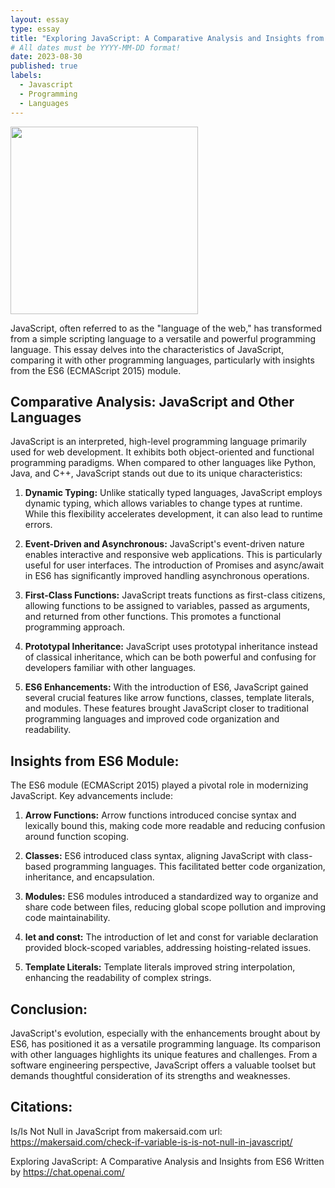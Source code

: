 ```yaml
---
layout: essay
type: essay
title: "Exploring JavaScript: A Comparative Analysis and Insights from ES6"
# All dates must be YYYY-MM-DD format!
date: 2023-08-30
published: true
labels:
  - Javascript
  - Programming
  - Languages
---
```


<img width="300px" class="rounded float-start pe-4" src="https://makersaid.com/wp-content/uploads/2022/10/check-if-variable-is-is-not-null-in-javascript-768x432.jpg">

JavaScript, often referred to as the "language of the web," has transformed from a simple scripting language to a versatile and powerful programming language. This essay delves into the characteristics of JavaScript, comparing it with other programming languages, particularly with insights from the ES6 (ECMAScript 2015) module. 



## Comparative Analysis: JavaScript and Other Languages

JavaScript is an interpreted, high-level programming language primarily used for web development. It exhibits both object-oriented and functional programming paradigms. When compared to other languages like Python, Java, and C++, JavaScript stands out due to its unique characteristics:

1. **Dynamic Typing:** Unlike statically typed languages, JavaScript employs dynamic typing, which allows variables to change types at runtime. While this flexibility accelerates development, it can also lead to runtime errors.

2. **Event-Driven and Asynchronous:** JavaScript's event-driven nature enables interactive and responsive web applications. This is particularly useful for user interfaces. The introduction of Promises and async/await in ES6 has significantly improved handling asynchronous operations.
   
3. **First-Class Functions:** JavaScript treats functions as first-class citizens, allowing functions to be assigned to variables, passed as arguments, and returned from other functions. This promotes a functional programming approach.
 
4. **Prototypal Inheritance:** JavaScript uses prototypal inheritance instead of classical inheritance, which can be both powerful and confusing for developers familiar with other languages.
 
5. **ES6 Enhancements:** With the introduction of ES6, JavaScript gained several crucial features like arrow functions, classes, template literals, and modules. These features brought JavaScript closer to traditional programming languages and improved code organization and readability.

## Insights from ES6 Module:

The ES6 module (ECMAScript 2015) played a pivotal role in modernizing JavaScript. Key advancements include:

1. **Arrow Functions:** Arrow functions introduced concise syntax and lexically bound this, making code more readable and reducing confusion around function scoping.
   
2. **Classes:** ES6 introduced class syntax, aligning JavaScript with class-based programming languages. This facilitated better code organization, inheritance, and encapsulation.
   
3. **Modules:** ES6 modules introduced a standardized way to organize and share code between files, reducing global scope pollution and improving code maintainability.
   
4. **let and const:** The introduction of let and const for variable declaration provided block-scoped variables, addressing hoisting-related issues.
   
5. **Template Literals:** Template literals improved string interpolation, enhancing the readability of complex strings.

## Conclusion:

JavaScript's evolution, especially with the enhancements brought about by ES6, has positioned it as a versatile programming language. Its comparison with other languages highlights its unique features and challenges. From a software engineering perspective, JavaScript offers a valuable toolset but demands thoughtful consideration of its strengths and weaknesses.

## Citations:
Is/Is Not Null in JavaScript from makersaid.com url: https://makersaid.com/check-if-variable-is-is-not-null-in-javascript/

Exploring JavaScript: A Comparative Analysis and Insights from ES6 Written by https://chat.openai.com/
